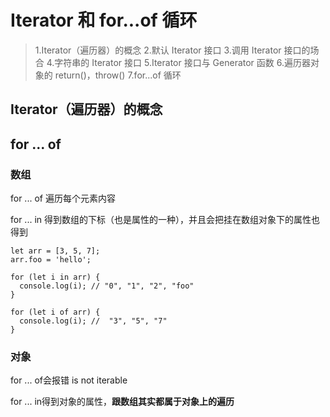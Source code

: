 # Iterator 和 for...of 循环

> 1.Iterator（遍历器）的概念
2.默认 Iterator 接口
3.调用 Iterator 接口的场合
4.字符串的 Iterator 接口
5.Iterator 接口与 Generator 函数
6.遍历器对象的 return()，throw()
7.for...of 循环

## Iterator（遍历器）的概念


## for ... of

### 数组

for ... of 遍历每个元素内容

for ... in 得到数组的下标（也是属性的一种），并且会把挂在数组对象下的属性也得到

```
let arr = [3, 5, 7];
arr.foo = 'hello';

for (let i in arr) {
  console.log(i); // "0", "1", "2", "foo"
}

for (let i of arr) {
  console.log(i); //  "3", "5", "7"
}
```

### 对象

for ... of会报错 is not iterable

for ... in得到对象的属性，**跟数组其实都属于对象上的遍历**






























